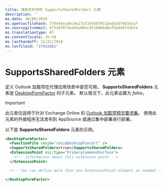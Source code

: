 ```yaml
---
title: 清单文件中的 SupportsSharedFolders 元素
description: ''
ms.date: 10/09/2018
ms.openlocfilehash: 776d44ec66c4e27a72e5487051bed1edf4b3dcaf
ms.sourcegitcommit: 6f53df6f3ee91e084cd5160bb48afbbd49743b7e
ms.translationtype: HT
ms.contentlocale: zh-CN
ms.lasthandoff: 12/22/2018
ms.locfileid: "27432681"
---
```

# <a name="supportssharedfolders-element"></a>SupportsSharedFolders 元素

定义 Outlook 加载项在代理应用场景中是否可用。 **SupportsSharedFolders** 元素是 [DesktopFormFactor](desktopformfactor.md) 的子元素。 默认情况下，此元素设置为 *false*。

> [!IMPORTANT]
> 此元素仅适用于针对 Exchange Online 的 [Outlook 加载项预览要求集](../objectmodel/preview-requirement-set/outlook-requirement-set-preview.md)。 使用此元素的外接程序无法发布到 AppSource 或通过集中部署进行部署。

以下是 **SupportsSharedFolders** 元素的示例。

```XML
<DesktopFormFactor>
  <FunctionFile resid="residDesktopFuncUrl" />
  <SupportsSharedFolders>true</SupportsSharedFolders>
  <ExtensionPoint xsi:type="PrimaryCommandSurface">
    <!-- information about this extension point -->
  </ExtensionPoint>

  <!-- You can define more than one ExtensionPoint element as needed -->

</DesktopFormFactor>
```
